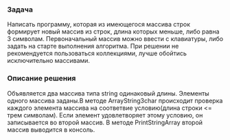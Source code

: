 ### Задача 
Написать программу, которая из имеющегося массива строк формирует новый массив из строк, длина которых меньше, либо равна 3 символам. Первоначальный массив можно ввести с клавиатуры, либо задать на старте выполнения алгоритма. При решении не рекомендуется пользоваться коллекциями, лучше обойтись исключительно массивами.
### Описание решения
Объявляется два массива типа string одинаковый длины. Элементы одного массива заданы.В методе ArrayString3char происходит проверка каждого элемента массива на соответвие условию(длина строки <= трем символам). Если элемент удовлетворяет этому условию, он записывается во второй массив. В методе PrintStringArray второй массив выводится в консоль.